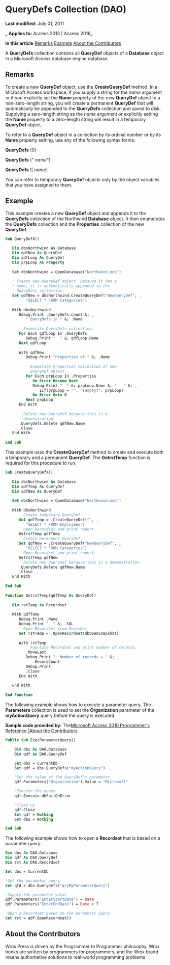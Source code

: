 
# QueryDefs Collection (DAO)

 **Last modified:** July 01, 2011

 _ **Applies to:** Access 2013 | Access 2016_

 **In this article**
[Remarks](#sectionSection0)
[Example](#sectionSection1)
[About the Contributors](#AboutContributors)


A  **QueryDefs** collection contains all **QueryDef** objects of a **Database** object in a Microsoft Access database engine database.

## Remarks
<a name="sectionSection0"> </a>

To create a new  **QueryDef** object, use the **CreateQueryDef** method. In a Microsoft Access workspace, if you supply a string for the _name_ argument or if you explicitly set the **Name** property of the new **QueryDef** object to a non-zero-length string, you will create a permanent **QueryDef** that will automatically be appended to the **QueryDefs** collection and saved to disk. Supplying a zero-length string as the _name_ argument or explicitly setting the **Name** property to a zero-length string will result in a temporary **QueryDef** object.

To refer to a  **QueryDef** object in a collection by its ordinal number or by its **Name** property setting, use any of the following syntax forms:

 **QueryDefs** (0)

 **QueryDefs** (" _name_")

 **QueryDefs** ![ _name_]

You can refer to temporary  **QueryDef** objects only by the object variables that you have assigned to them.


## Example
<a name="sectionSection1"> </a>

This example creates a new  **QueryDef** object and appends it to the **QueryDefs** collection of the Northwind **Database** object. It then enumerates the **QueryDefs** collection and the **Properties** collection of the new **QueryDef**.


```vb
Sub QueryDefX() 
 
   Dim dbsNorthwind As Database 
   Dim qdfNew As QueryDef 
   Dim qdfLoop As QueryDef 
   Dim prpLoop As Property 
 
   Set dbsNorthwind = OpenDatabase("Northwind.mdb") 
 
   ' Create new QueryDef object. Because it has a  
   ' name, it is automatically appended to the  
   ' QueryDefs collection. 
   Set qdfNew = dbsNorthwind.CreateQueryDef("NewQueryDef", _ 
         "SELECT * FROM Categories") 
 
   With dbsNorthwind 
      Debug.Print .QueryDefs.Count &; _ 
         " QueryDefs in " &; .Name 
 
      ' Enumerate QueryDefs collection. 
      For Each qdfLoop In .QueryDefs 
         Debug.Print "  " &; qdfLoop.Name 
      Next qdfLoop 
 
      With qdfNew 
         Debug.Print "Properties of " &; .Name 
 
         ' Enumerate Properties collection of new  
         ' QueryDef object. 
         For Each prpLoop In .Properties 
            On Error Resume Next 
            Debug.Print "  " &; prpLoop.Name &; " - " &; _ 
               IIf(prpLoop = "", "[empty]", prpLoop) 
            On Error Goto 0 
         Next prpLoop 
      End With 
 
      ' Delete new QueryDef because this is a  
      ' demonstration. 
      .QueryDefs.Delete qdfNew.Name 
      .Close 
   End With 
 
End Sub
```

This example uses the  **CreateQueryDef** method to create and execute both a temporary and a permanent **QueryDef**. The **GetrstTemp** function is required for this procedure to run.




```vb
Sub CreateQueryDefX() 
 
   Dim dbsNorthwind As Database 
   Dim qdfTemp As QueryDef 
   Dim qdfNew As QueryDef 
 
   Set dbsNorthwind = OpenDatabase("Northwind.mdb") 
 
   With dbsNorthwind 
      ' Create temporary QueryDef. 
      Set qdfTemp = .CreateQueryDef("", _ 
         "SELECT * FROM Employees") 
      ' Open Recordset and print report. 
      GetrstTemp qdfTemp 
      ' Create permanent QueryDef. 
      Set qdfNew = .CreateQueryDef("NewQueryDef", _ 
         "SELECT * FROM Categories") 
      ' Open Recordset and print report. 
      GetrstTemp qdfNew 
      ' Delete new QueryDef because this is a demonstration. 
      .QueryDefs.Delete qdfNew.Name 
      .Close 
   End With 
 
End Sub 
 
Function GetrstTemp(qdfTemp As QueryDef) 
 
   Dim rstTemp As Recordset 
 
   With qdfTemp 
      Debug.Print .Name 
      Debug.Print "  " &; .SQL 
      ' Open Recordset from QueryDef. 
      Set rstTemp = .OpenRecordset(dbOpenSnapshot) 
 
      With rstTemp 
         ' Populate Recordset and print number of records. 
         .MoveLast 
         Debug.Print "  Number of records = " &; _ 
            .RecordCount 
         Debug.Print 
         .Close 
      End With 
 
   End With 
 
End Function
```

The following example shows how to execute a parameter query. The  **Parameters** collection is used to set the **Organization** parameter of the **myActionQuery** query before the query is executed.

 **Sample code provided by:** The[Microsoft Access 2010 Programmer's Reference](http://www.wrox.com/WileyCDA/WroxTitle/Access-2010-Programmer-s-Reference.productCd-0470591668.mdl) |[About the Contributors](#AboutContributors)




```vb
Public Sub ExecParameterQuery()

    Dim dbs As DAO.Database
    Dim qdf As DAO.QueryDef

    Set dbs = CurrentDb
    Set qdf = dbs.QueryDefs("myActionQuery")

    'Set the value of the QueryDef's parameter
    qdf.Parameters("Organization").Value = "Microsoft"

    'Execute the query
    qdf.Execute dbFailOnError

    'Clean up
    qdf.Close
    Set qdf = Nothing
    Set dbs = Nothing

End Sub
```

The following example shows how to open a  **Recordset** that is based on a parameter query.




```vb
Dim dbs As DAO.Database
Dim qdf As DAO.QueryDef
Dim rst As DAO.Recordset

Set dbs = CurrentDb

'Get the parameter query
Set qfd = dbs.QueryDefs("qryMyParameterQuery")

'Supply the parameter value
qdf.Parameters("EnterStartDate") = Date
qdf.Parameters("EnterEndDate") = Date + 7

'Open a Recordset based on the parameter query
Set rst = qdf.OpenRecordset()
```


## About the Contributors
<a name="AboutContributors"> </a>

Wrox Press is driven by the Programmer to Programmer philosophy. Wrox books are written by programmers for programmers, and the Wrox brand means authoritative solutions to real-world programming problems. 


